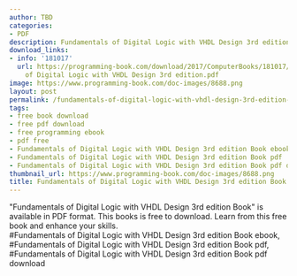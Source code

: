 ```yaml
---
author: TBD
categories:
- PDF
description: Fundamentals of Digital Logic with VHDL Design 3rd edition Book
download_links:
- info: '181017'
  url: https://programming-book.com/download/2017/ComputerBooks/181017/Fundamentals
    of Digital Logic with VHDL Design 3rd edition.pdf
image: https://www.programming-book.com/doc-images/8688.png
layout: post
permalink: /fundamentals-of-digital-logic-with-vhdl-design-3rd-edition-book.html
tags:
- free book download
- free pdf download
- free programming ebook
- pdf free
- Fundamentals of Digital Logic with VHDL Design 3rd edition Book ebook
- Fundamentals of Digital Logic with VHDL Design 3rd edition Book pdf
- Fundamentals of Digital Logic with VHDL Design 3rd edition Book pdf download
thumbnail_url: https://www.programming-book.com/doc-images/8688.png
title: Fundamentals of Digital Logic with VHDL Design 3rd edition Book
---
```


 
<div class="item-desc text-justify">
  "Fundamentals of Digital Logic with VHDL Design 3rd edition Book" is available in PDF format. This books is free to download. Learn from this free book and enhance your skills.
  <br>
  #Fundamentals of Digital Logic with VHDL Design 3rd edition Book ebook, #Fundamentals of Digital Logic with VHDL Design 3rd edition Book pdf, #Fundamentals of Digital Logic with VHDL Design 3rd edition Book pdf download
</div>